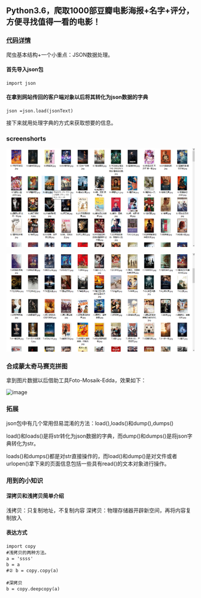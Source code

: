 
Python3.6，爬取1000部豆瓣电影海报+名字+评分，方便寻找值得一看的电影！
---

### [代码详情]()
爬虫基本结构+一个小重点：JSON数据处理。

#### 首先导入json包

```
import json
```

#### 在拿到网站传回的客户端对象以后将其转化为json数据的字典
```
json =json.load(jsonText)
```
接下来就用处理字典的方式来获取想要的信息。

### screenshorts
![image](/screenshorts/first.png)

![image](/screenshorts/second.png)

### 合成蒙太奇马赛克拼图
拿到图片数据以后借助工具Foto-Mosaik-Edda，效果如下：

![image](/screenshorts/output.jpg)

### 拓展
json包中有几个常用但易混淆的方法：load(),loads()和dump(),dumps()

load()和loads()是将str转化为json数据的字典，而dump()和dumps()是将json字典转化为str。

loads()和dumps()都是对str直接操作的，而load()和dump()是对文件或者urlopen()拿下来的页面信息包括一些具有read()的文本对象进行操作。

### 用到的小知识
#### 深拷贝和浅拷贝简单介绍
浅拷贝：只复制地址，不复制内容
深拷贝：物理存储器开辟新空间，再将内容复制放入
#### 表达方式
```
import copy
#浅拷贝的两种方法。
a = 'ssss'
b = a
#② b = copy.copy(a)

#深拷贝
b = copy.deepcopy(a)
```
